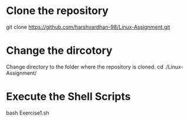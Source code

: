 # Clone the repository
git clone https://github.com/harshvardhan-98/Linux-Assignment.git

# Change the dircotory 
Change directory to the folder where the repository is cloned.
cd ./Linux-Assignment/

# Execute the Shell Scripts
bash Exercise1.sh


